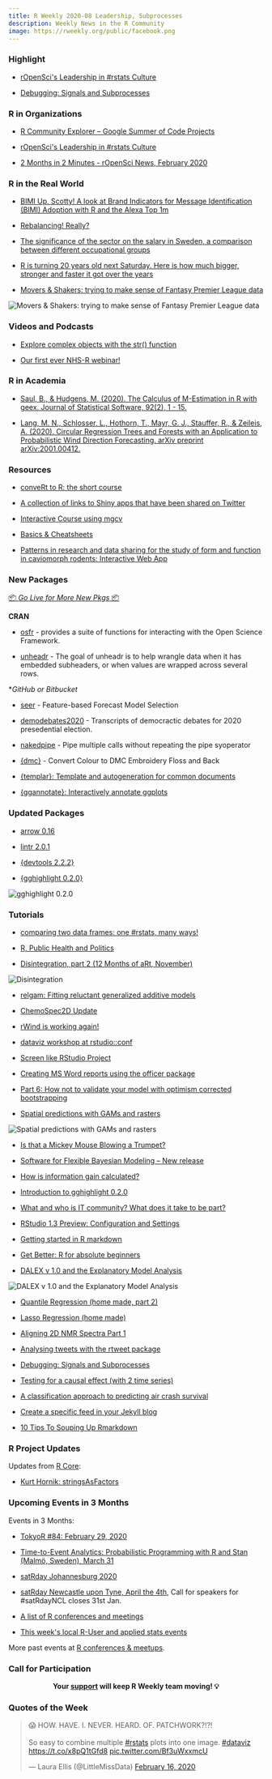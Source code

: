 ```yaml
---
title: R Weekly 2020-08 Leadership, Subprocesses
description: Weekly News in the R Community
image: https://rweekly.org/public/facebook.png
---
```


###  Highlight

+ [rOpenSci's Leadership in #rstats Culture](https://ropensci.org/blog/2020/02/21/ropensci-leadership/)


+ [Debugging: Signals and Subprocesses](https://blog.r-hub.io/2020/02/20/processx-blocked-sigchld/)

###  R in Organizations


+ [R Community Explorer – Google Summer of Code Projects](https://www.r-consortium.org/blog/2020/02/21/r-community-explorer-google-summer-of-code-projects)


+ [rOpenSci's Leadership in #rstats Culture](https://ropensci.org/blog/2020/02/21/ropensci-leadership/)

+ [2 Months in 2 Minutes - rOpenSci News, February 2020](https://ropensci.org/blog/2020/02/20/news-feb2020/)


### R in the Real World

+ [BIMI Up, Scotty! A look at Brand Indicators for Message Identification (BIMI) Adoption with R and the Alexa Top 1m](https://rud.is/b/2020/02/21/bimi-up-scotty-a-look-at-brand-indicators-for-message-identification-bimi-adoption-with-r-and-the-alexa-top-1m/)

+ [Rebalancing! Really?](https://osm.netlify.com/post/rebalancing-really/)

+ [The significance of the sector on the salary in Sweden, a comparison between different occupational groups](http://mikaellundqvist.rbind.io/2020/02/19/the-significance-of-the-sector-on-the-salary-in-sweden-a-comparison-between-different-occupational-groups/)


+ [R is turning 20 years old next Saturday. Here is how much bigger, stronger and faster it got over the years](https://jozef.io/r921-happy-birthday-r/)

+ [Movers & Shakers: trying to make sense of Fantasy Premier League data](https://austinwehrwein.com/post/fpl/)

![Movers & Shakers: trying to make sense of Fantasy Premier League data](https://raw.githubusercontent.com/rweekly/image/master/2020/fpl.png)


###  Videos and Podcasts

+ [Explore complex objects with the str() function](https://www.youtube.com/watch?v=fGMFc60eb5k)


+ [Our first ever NHS-R webinar!](https://nhsrcommunity.com/blog/our-first-ever-nhs-r-webinar/)

###  R in Academia

+ [Saul, B., & Hudgens, M. (2020). The Calculus of M-Estimation in R with geex. Journal of Statistical Software, 92(2), 1 - 15.](https://www.jstatsoft.org/article/view/v092i02)

+ [Lang, M. N., Schlosser, L., Hothorn, T., Mayr, G. J., Stauffer, R., & Zeileis, A. (2020). Circular Regression Trees and Forests with an Application to Probabilistic Wind Direction Forecasting. arXiv preprint arXiv:2001.00412.](https://eeecon.uibk.ac.at/~zeileis/news/circtree/)

###  Resources

+ [conveRt to R: the short course](http://chrishanretty.co.uk/conveRt/#1)

+ [A collection of links to Shiny apps that have been shared on Twitter](https://github.com/mkearney/shinyapps_links)

+ [Interactive Course using mgcv](https://noamross.github.io/gams-in-r-course/)

+ [Basics & Cheatsheets](https://medium.com/@moorissa/the-best-resources-for-r-programming-37dbc94e0de6)

+ [Patterns in research and data sharing for the study of form and function in caviomorph rodents: Interactive Web App](https://luisdva.shinyapps.io/caviomorph_ecomorphology_resources_app/)

###  New Packages

<p class="added-hostname"><a href="https://rweekly.org/live" target="_blank" class="externalLink">📦 <i>Go Live for More New Pkgs</i> 📦</a></p>

**CRAN**

+ [osfr](https://github.com/ropensci/osfr) - provides a suite of functions for interacting with the Open Science Framework.

+ [unheadr](https://unheadr.liomys.mx/) - The goal of unheadr is to help wrangle data when it has embedded subheaders, or when values are wrapped across several rows.



**GitHub or Bitbucket*

+ [seer](https://github.com/thiyangt/seer) - Feature-based Forecast Model Selection

+ [demodebates2020](https://github.com/favstats/demdebates2020) - Transcripts of democractic debates for 2020 presedential election.

+ [nakedpipe](https://github.com/moodymudskipper/nakedpipe) - Pipe multiple calls without repeating the pipe syoperator

+ [{dmc}](https://github.com/sharlagelfand/dmc) - Convert Colour to DMC Embroidery Floss and Back

+ [{templar}: Template and autogeneration for common documents](https://github.com/kbodwin/templar)

+ [{ggannotate}: Interactively annotate ggplots](https://github.com/MattCowgill/ggannotate)

### Updated Packages

+ [arrow 0.16](https://arrow.apache.org/)

+ [lintr 2.0.1](https://github.com/jimhester/lintr/blob/master/NEWS.md)

+ [{devtools 2.2.2}](https://devtools.r-lib.org/news/index.html#devtools-2-2-2)

+ [{gghighlight 0.2.0}](https://cran.r-project.org/package=gghighlight)

![gghighlight 0.2.0](https://raw.githubusercontent.com/rweekly/image/master/2020/README-gghighlight-simple-1.png)


###  Tutorials

+ [comparing two data frames: one #rstats, many ways!](https://sharla.party/post/comparing-two-dfs/)

+ [R, Public Health and Politics](https://rviews.rstudio.com/2020/02/19/r-public-health-and-politics/)

+ [Disintegration, part 2 (12 Months of aRt, November)](https://www.williamrchase.com/post/disintegration-part-2-12-months-of-art-november/)

![Disintegration](https://raw.githubusercontent.com/rweekly/image/master/2020/artno.png)


+ [relgam: Fitting reluctant generalized additive models](https://statisticaloddsandends.wordpress.com/2020/02/22/relgam-fitting-reluctant-generalized-additive-models/)

+ [ChemoSpec2D Update](https://chemospec.org/2020/02/19/p7/)

+ [rWind is working again!](https://allthiswasfield.blogspot.com/2020/02/rwind-is-working-again.html)

+ [dataviz workshop at rstudio::conf](https://kieranhealy.org/blog/archives/2020/02/18/dataviz-workshop-at-rstudioconf/)

+ [Screen like RStudio Project](https://uncmbbtrivia.netlify.com/post/2020/02/16/screen-like-rstudio-project/)

+ [Creating MS Word reports using the officer package](https://sciprincess.wordpress.com/2020/02/17/creating-ms-word-reports-using-the-officer-package/)

+ [Part 6: How not to validate your model with optimism corrected bootstrapping](https://intobioinformatics.wordpress.com/2020/02/17/part-6-how-not-to-validate-your-model-with-optimism-corrected-bootstrapping/)

+ [Spatial predictions with GAMs and rasters](http://www.seascapemodels.org/rstats/2020/02/19/spatial-gam-predictions.html#)

![Spatial predictions with GAMs and rasters](https://raw.githubusercontent.com/rweekly/image/master/2020/spatial-gam.png)

+ [Is that a Mickey Mouse Blowing a Trumpet?](https://yihui.org/en/2020/02/on-emoji/)


+ [Software for Flexible Bayesian Modeling – New release](https://radfordneal.wordpress.com/2020/02/17/software-for-flexible-bayesian-modeling-new-release/)

+ [How is information gain calculated?](http://theautomatic.net/2020/02/18/how-is-information-gain-calculated/)

+ [Introduction to gghighlight 0.2.0 ](https://yutani.rbind.io/post/gghighlight-0-2-0/)

+ [What and who is IT community? What does it take to be part?](https://tomaztsql.wordpress.com/2020/02/18/what-and-who-is-it-community-what-does-it-take-to-be-part/)

+ [RStudio 1.3 Preview: Configuration and Settings](https://blog.rstudio.com/2020/02/18/rstudio-1-3-preview-configuration/)

+ [Getting started in R markdown](https://www.statsandr.com/blog/getting-started-in-r-markdown/)

+ [Get Better: R for absolute beginners](https://quantixed.org/2020/02/18/get-better-r-for-absolute-beginners/)

+ [DALEX v 1.0 and the Explanatory Model Analysis](https://medium.com/@ModelOriented/dalex-v-1-0-and-the-explanatory-model-analysis-419585a4ba91?source=rss-57dd112ef71e------2)

![DALEX v 1.0 and the Explanatory Model Analysis](https://raw.githubusercontent.com/rweekly/image/master/2020/dalex.png)

+ [Quantile Regression (home made, part 2)](https://freakonometrics.hypotheses.org/59875)

+ [Lasso Regression (home made)](https://freakonometrics.hypotheses.org/59955)

+ [Aligning 2D NMR Spectra Part 1](https://chemospec.org/2020/02/20/p8/)

+ [Analysing tweets with the rtweet package](https://heads0rtai1s.github.io/2020/02/20/rtweet-intro/)


+ [Debugging: Signals and Subprocesses](https://blog.r-hub.io/2020/02/20/processx-blocked-sigchld/)

+ [Testing for a causal effect (with 2 time series)](https://freakonometrics.hypotheses.org/59985)

+ [A classification approach to predicting air crash survival](https://duttashi.github.io/blog/aircraft-crash-survival/)

+ [Create a specific feed in your Jekyll blog](https://thierrymoudiki.github.io/blog/2020/02/21/misc/create-feed-jekyll-blog)


+ [10 Tips To Souping Up Rmarkdown](https://ryanpeek.github.io/2020-02-20-10-tips-to-souping-up-rmarkdown/)


<!--<div class="post-more-begin></div><div class="post-more-end"></div>-->

###  R Project Updates

Updates from [R Core](http://developer.r-project.org/blosxom.cgi/R-devel/NEWS):

* [Kurt Hornik: stringsAsFactors](https://developer.r-project.org/Blog/public/2020/02/16/stringsasfactors/)

###  Upcoming Events in 3 Months

Events in 3 Months:

+ [TokyoR #84: February 29, 2020](https://tokyor.connpass.com/)

+ [Time-to-Event Analytics: Probabilistic Programming with R and Stan (Malmö, Sweden), March 31](https://www.meetup.com/Skane-R-User-Group/events/268627833/)

+ [satRday Johannesburg 2020](https://joburg2020.satrdays.org/)

+ [satRday Newcastle upon Tyne, April the 4th](https://newcastle2020.satrdays.org/), Call for speakers for #satRdayNCL closes 31st Jan.

+ [A list of R conferences and meetings](https://jumpingrivers.github.io/meetingsR/events.html)

+ [This week's local R-User and applied stats events](https://community.rstudio.com/c/irl)

More past events at [R conferences & meetups](https://conf.rweekly.org).

###  Call for Participation

<p class="hide-support added-hostname support-rweekly" style="text-align: center;font-weight: bold;">Your <a class="non-visited externalLink" href="https://www.patreon.com/rweekly" onclick="pas(this)">support</a> will keep R Weekly team moving! 💡</p>

###  Quotes of the Week

<blockquote class="twitter-tweet"><p lang="en" dir="ltr">😱 HOW. HAVE. I. NEVER. HEARD. OF. PATCHWORK?!?! <br><br>So easy to combine multiple <a href="https://twitter.com/hashtag/rstats?src=hash&amp;ref_src=twsrc%5Etfw">#rstats</a> plots into one image. <a href="https://twitter.com/hashtag/dataviz?src=hash&amp;ref_src=twsrc%5Etfw">#dataviz</a> <a href="https://t.co/x8pQ1tGfd8">https://t.co/x8pQ1tGfd8</a> <a href="https://t.co/Bf3uWxxmcU">pic.twitter.com/Bf3uWxxmcU</a></p>&mdash; Laura Ellis (@LittleMissData) <a href="https://twitter.com/LittleMissData/status/1229176433123168256?ref_src=twsrc%5Etfw">February 16, 2020</a></blockquote> <script async src="https://platform.twitter.com/widgets.js" charset="utf-8"></script>
